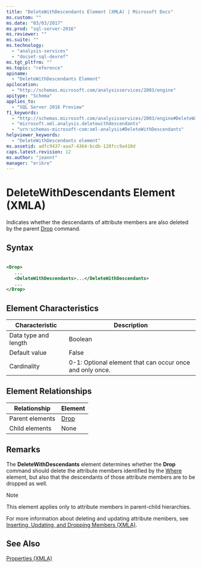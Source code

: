 ```yaml
---
title: "DeleteWithDescendants Element (XMLA) | Microsoft Docs"
ms.custom: ""
ms.date: "03/03/2017"
ms.prod: "sql-server-2016"
ms.reviewer: ""
ms.suite: ""
ms.technology: 
  - "analysis-services"
  - "docset-sql-devref"
ms.tgt_pltfrm: ""
ms.topic: "reference"
apiname: 
  - "DeleteWithDescendants Element"
apilocation: 
  - "http://schemas.microsoft.com/analysisservices/2003/engine"
apitype: "Schema"
applies_to: 
  - "SQL Server 2016 Preview"
f1_keywords: 
  - "http://schemas.microsoft.com/analysisservices/2003/engine#DeleteWithDescendants"
  - "microsoft.xml.analysis.deletewithdescendants"
  - "urn:schemas-microsoft-com:xml-analysis#DeleteWithDescendants"
helpviewer_keywords: 
  - "DeleteWithDescendants element"
ms.assetid: adfc9437-aaa7-4364-bcdb-128fcc9a410d
caps.latest.revision: 12
ms.author: "jeannt"
manager: "erikre"
---
```

# DeleteWithDescendants Element (XMLA)
  Indicates whether the descendants of attribute members are also deleted by the parent [Drop](../../../analysis-services/xmla/xml-elements-commands/drop-element-xmla.md) command.  
  
## Syntax  
  
```xml  
  
<Drop>  
   ...  
   <DeleteWithDescendants>...</DeleteWithDescendants>  
   ...  
</Drop>  
```  
  
## Element Characteristics  
  
|Characteristic|Description|  
|--------------------|-----------------|  
|Data type and length|Boolean|  
|Default value|False|  
|Cardinality|0-1: Optional element that can occur once and only once.|  
  
## Element Relationships  
  
|Relationship|Element|  
|------------------|-------------|  
|Parent elements|[Drop](../../../analysis-services/xmla/xml-elements-commands/drop-element-xmla.md)|  
|Child elements|None|  
  
## Remarks  
 The **DeleteWithDescendants** element determines whether the **Drop** command should delete the attribute members identified by the [Where](../../../analysis-services/xmla/xml-elements-properties/where-element-xmla.md) element, but also that the descendants of those attribute members are to be dropped as well.  
  
> [!NOTE]  
>  This element applies only to attribute members in parent-child hierarchies.  
  
 For more information about deleting and updating attribute members, see [Inserting, Updating, and Dropping Members &#40;XMLA&#41;](../../../analysis-services/multidimensional-models-scripting-language-assl-xmla/inserting-updating-and-dropping-members-xmla.md).  
  
## See Also  
 [Properties &#40;XMLA&#41;](../Topic/Properties%20\(XMLA\).md)  
  
  